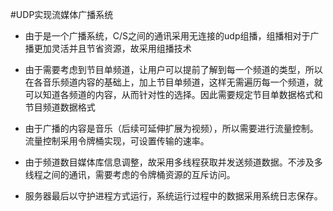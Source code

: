 #UDP实现流媒体广播系统

+ 由于是一个广播系统，C/S之间的通讯采用无连接的udp组播，组播相对于广播更加灵活并且节省资源，故采用组播技术
    
+ 由于需要考虑到节目单频道，让用户可以提前了解到每一个频道的类型，所以在各音乐频道内容的基础上，加上节目单频道，这样无需遍历每一个频道，就可以知道各频道的内容，从而针对性的选择。因此需要规定节目单数据格式和节目频道数据格式
    
+ 由于广播的内容是音乐（后续可延伸扩展为视频），所以需要进行流量控制。流量控制采用令牌桶实现，可设置传输的速率。
    
+ 由于频道数目媒体库信息调整，故采用多线程获取并发送频道数据。不涉及多线程之间的通讯，需要考虑的令牌桶资源的互斥访问。
    
+ 服务器最后以守护进程方式运行，系统运行过程中的数据采用系统日志保存。
